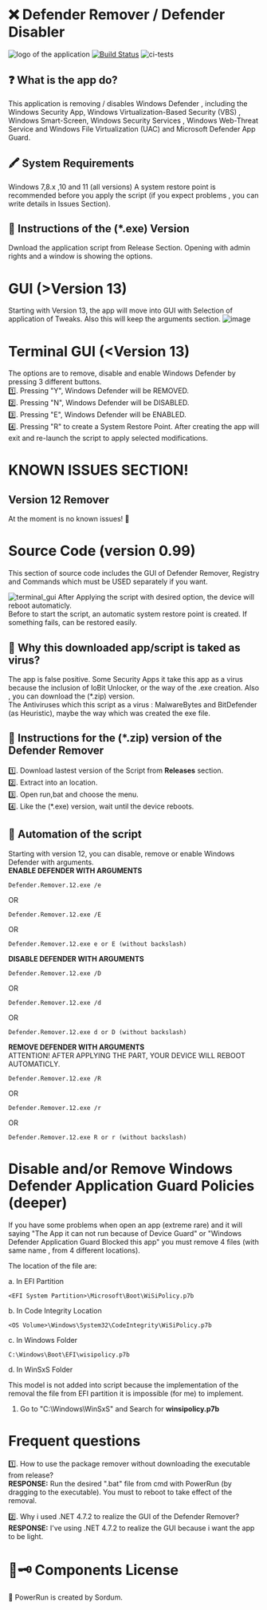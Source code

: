 # ❌️ Defender Remover / Defender Disabler 
![logo of the application](https://user-images.githubusercontent.com/76656855/174484372-75292819-c33f-472e-8250-753519455ad1.png)
[![Build Status](https://travis-ci.org/joemccann/dillinger.svg?branch=master)](https://travis-ci.org/joemccann/dillinger)
![ci-tests](https://github.com/dragonflydb/dragonfly/actions/workflows/ci.yml/badge.svg)

## ❓️ What is the app do?
This application is removing / disables Windows Defender , including the Windows Security App, Windows Virtualization-Based Security (VBS) , Windows Smart-Screen, Windows Security Services , Windows Web-Threat Service and Windows File Virtualization (UAC) and Microsoft Defender App Guard.

## 🖍 System Requirements
Windows 7,8.x ,10 and 11  (all versions)
A system restore point is recommended before you apply the script (if you expect problems , you can write details in Issues Section).

## 📃 Instructions of the (*.exe) Version

Dwnload the application script from Release Section. Opening with admin rights and a window is showing the options.
# GUI (>Version 13)
Starting with Version 13, the app will move into GUI with Selection of application of Tweaks. Also this will keep the arguments section.
![image](https://user-images.githubusercontent.com/76656855/211152792-01e5a233-3c71-41fa-a81b-5a7f2be1f3dd.png)

# Terminal GUI (<Version 13)
The options are to remove, disable and enable Windows Defender by pressing 3 different buttons.  
1️⃣. Pressing "Y", Windows Defender will be REMOVED.  
2️⃣. Pressing "N", Windows Defender will be DISABLED.  
3️⃣. Pressing "E", Windows Defender will be ENABLED.   
4️⃣. Pressing "R" to create a System Restore Point. After creating the app will exit and re-launch the script to apply selected modifications.  


# KNOWN ISSUES SECTION!
## Version 12 Remover
At the moment is no known issues! 🚩

# Source Code (version 0.99)
This section of source code includes the GUI of Defender Remover, Registry and Commands which must be USED separately if you want.
 
![terminal_gui](https://user-images.githubusercontent.com/76656855/217674225-554e2c4c-da51-498f-9e62-533f311196c6.png)
After Applying the script with desired option, the device will reboot automaticly.  
Before to start the script, an automatic system restore point is created. If something fails, can be restored easily.  

## 🛑 Why this downloaded app/script is taked as virus?
The app is false positive. Some Security Apps it take this app as a virus because the inclusion of IoBit Unlocker, or the way of the .exe creation.
Also , you can download the (*.zip) version.  
The Antiviruses which this script as a virus : MalwareBytes and BitDefender (as Heuristic), maybe the way which was created the exe file.

## 📃 Instructions for the (*.zip) version of the Defender Remover  
1️⃣. Download lastest version of the Script from __Releases__ section.  
2️⃣. Extract into an location.  
3️⃣. Open run,bat and choose the menu.  
4️⃣. Like the (*.exe) version, wait until the device reboots.  

## 📃 Automation of the script
Starting with version  12, you can disable, remove or enable Windows Defender with arguments.  
__ENABLE DEFENDER WITH ARGUMENTS__
```
Defender.Remover.12.exe /e
```
OR
```
Defender.Remover.12.exe /E
```
OR
```
Defender.Remover.12.exe e or E (without backslash)  
```

__DISABLE DEFENDER WITH ARGUMENTS__  
```
Defender.Remover.12.exe /D
```
OR
```
Defender.Remover.12.exe /d
```
OR
```
Defender.Remover.12.exe d or D (without backslash)  
```

__REMOVE DEFENDER WITH ARGUMENTS__  
ATTENTION! AFTER APPLYING THE PART, YOUR DEVICE WILL REBOOT AUTOMATICLY.
```
Defender.Remover.12.exe /R
```
OR
```
Defender.Remover.12.exe /r
```
OR
```
Defender.Remover.12.exe R or r (without backslash)  
```
# Disable and/or Remove Windows Defender Application Guard Policies (deeper)
If you have some problems when open an app (extreme rare) and it will saying "The App it can not run because of Device Guard" or "Windows Defender Application Guard Blocked this app" you must remove 4 files (with same name , from 4 different locations).

The location of the file are:

a. In EFI Partition
```
<EFI System Partition>\Microsoft\Boot\WiSiPolicy.p7b
```
b. In Code Integrity Location

```
<OS Volume>\Windows\System32\CodeIntegrity\WiSiPolicy.p7b
```

c. In Windows Folder

```
C:\Windows\Boot\EFI\wisipolicy.p7b
```
d. In WinSxS Folder

This model is not added into script because the implementation of the removal the file from EFI partition it is impossible (for me) to implement.

1. Go to "C:\Windows\WinSxS" and Search for __winsipolicy.p7b__
# Frequent questions
1️⃣. How to use the package remover without downloading the executable from release?  
__RESPONSE:__ Run the desired ".bat" file from cmd with PowerRun (by dragging to the executable). You must to reboot to take effect of the removal.  

2️⃣. Why i used .NET 4.7.2 to realize the GUI of the Defender Remover?
__RESPONSE:__ I've using .NET 4.7.2 to realize the GUI because i want the app to be light.
# 📄🗝 Components License 
 🧳 PowerRun is created by Sordum. 
